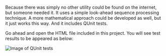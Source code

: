 Because there was simply no other utility could be found on the internet, but someone needed it. It uses a simple look-ahead sequence processing technique. A more mathematical approach could be developed as well, but it just works this way. And it includes QUnit tests.

Go ahead and open the HTML file included in this project. You will see test results to be appeared as below:

![Image of QUnit tests](https://raw.githubusercontent.com/tsaqib/number-to-bangla/master/number-to-bangla.png)